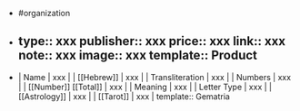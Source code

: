 - #organization
- type:: xxx
  publisher:: xxx
  price:: xxx
  link:: xxx
  note:: xxx
  image:: xxx
  template:: Product
	-
- | Name | xxx |
  | [[Hebrew]] | xxx |
  | Transliteration | xxx |
  | Numbers | xxx |
  | [[Number]] [[Total]] | xxx |
  | Meaning | xxx |
  | Letter Type | xxx |
  | [[Astrology]] | xxx |
  | [[Tarot]] | xxx |
  template:: Gematria